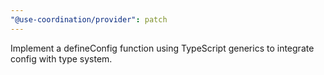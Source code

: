 ```yaml
---
"@use-coordination/provider": patch
---
```


Implement a defineConfig function using TypeScript generics to integrate config with type system.
